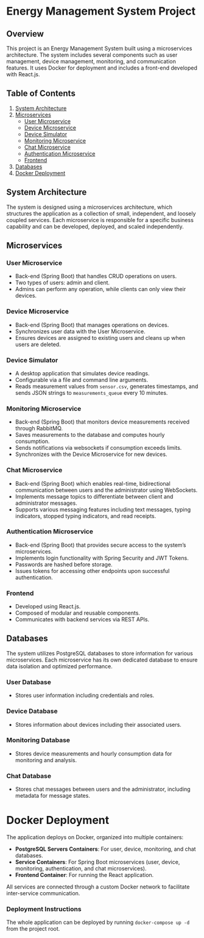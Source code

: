 # Energy Management System Project

## Overview
This project is an Energy Management System built using a microservices architecture. The system includes several components such as user management, device management, monitoring, and communication features. It uses Docker for deployment and includes a front-end developed with React.js.

## Table of Contents
1. [System Architecture](#system-architecture)
2. [Microservices](#microservices)
    - [User Microservice](#user-microservice)
    - [Device Microservice](#device-microservice)
    - [Device Simulator](#device-simulator)
    - [Monitoring Microservice](#monitoring-microservice)
    - [Chat Microservice](#chat-microservice)
    - [Authentication Microservice](#authentication-microservice)
    - [Frontend](#frontend)
3. [Databases](#databases)
4. [Docker Deployment](#docker-deployment)

## System Architecture
The system is designed using a microservices architecture, which structures the application as a collection of small, independent, and loosely coupled services. Each microservice is responsible for a specific business capability and can be developed, deployed, and scaled independently.

## Microservices

### User Microservice
- Back-end (Spring Boot) that handles CRUD operations on users.
- Two types of users: admin and client.
- Admins can perform any operation, while clients can only view their devices.

### Device Microservice
- Back-end (Spring Boot) that manages operations on devices.
- Synchronizes user data with the User Microservice.
- Ensures devices are assigned to existing users and cleans up when users are deleted.

### Device Simulator
- A desktop application that simulates device readings.
- Configurable via a file and command line arguments.
- Reads measurement values from `sensor.csv`, generates timestamps, and sends JSON strings to `measurements_queue` every 10 minutes.

### Monitoring Microservice
- Back-end (Spring Boot) that monitors device measurements received through RabbitMQ.
- Saves measurements to the database and computes hourly consumption.
- Sends notifications via websockets if consumption exceeds limits.
- Synchronizes with the Device Microservice for new devices.

### Chat Microservice
- Back-end (Spring Boot) which enables real-time, bidirectional communication between users and the administrator using WebSockets.
- Implements message topics to differentiate between client and administrator messages.
- Supports various messaging features including text messages, typing indicators, stopped typing indicators, and read receipts.

### Authentication Microservice
- Back-end (Spring Boot) that provides secure access to the system’s microservices.
- Implements login functionality with Spring Security and JWT Tokens.
- Passwords are hashed before storage.
- Issues tokens for accessing other endpoints upon successful authentication.

### Frontend
- Developed using React.js.
- Composed of modular and reusable components.
- Communicates with backend services via REST APIs.
###

## Databases
The system utilizes PostgreSQL databases to store information for various microservices. Each microservice has its own dedicated database to ensure data isolation and optimized performance.

### User Database
- Stores user information including credentials and roles.

### Device Database
- Stores information about devices including their associated users.

### Monitoring Database
- Stores device measurements and hourly consumption data for monitoring and analysis.

### Chat Database
- Stores chat messages between users and the administrator, including metadata for message states.

# Docker Deployment

The application deploys on Docker, organized into multiple containers:

- **PostgreSQL Servers Containers**: For user, device, monitoring, and chat databases.
- **Service Containers**: For Spring Boot microservices (user, device, monitoring, authentication, and chat microservices).
- **Frontend Container**: For running the React application.

All services are connected through a custom Docker network to facilitate inter-service communication.

### Deployment Instructions

The whole application can be deployed by running `docker-compose up -d` from the project root.

